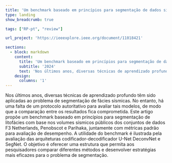 ```yaml
---
title: 'Um benchmark baseado em princípios para segmentação de dados sísmicos'
type: landing
show_breadcrumb: true

tags: ["RP-pt", "review"]

url_project: 'https://ieeexplore.ieee.org/document/11018421'

sections:
  - block: markdown
    content:
      title: 'Um benchmark baseado em princípios para segmentação de dados sísmicos'
      subtitle: '2024'
      text: 'Nos últimos anos, diversas técnicas de aprendizado profundo têm sido aplicadas ao problema de segmentação de fácies sísmicas. No entanto, há uma falta de um protocolo autoritativo para avaliar tais modelos, de modo que a comparação entre os resultados fica comprometida. Este artigo propõe um benchmark baseado em princípios para segmentação de litofácies com base nos volumes sísmicos públicos dos conjuntos de dados F3 Netherlands, Penobscot e Parihaka, juntamente com métricas padrão para avaliação de desempenho. A utilidade do benchmark é ilustrada pela avaliação das arquiteturas codificador-decodificador U-Net DeconvNet e SegNet. O objetivo é oferecer uma estrutura que permita aos pesquisadores comparar diferentes métodos e desenvolver estratégias mais eficazes para o problema de segmentação.'
    design:
      columns: '1'
---
```


Nos últimos anos, diversas técnicas de aprendizado profundo têm sido aplicadas ao problema de segmentação de fácies sísmicas. No entanto, há uma falta de um protocolo autoritativo para avaliar tais modelos, de modo que a comparação entre os resultados fica comprometida. Este artigo propõe um benchmark baseado em princípios para segmentação de litofácies com base nos volumes sísmicos públicos dos conjuntos de dados F3 Netherlands, Penobscot e Parihaka, juntamente com métricas padrão para avaliação de desempenho. A utilidade do benchmark é ilustrada pela avaliação das arquiteturas codificador-decodificador U-Net DeconvNet e SegNet. O objetivo é oferecer uma estrutura que permita aos pesquisadores comparar diferentes métodos e desenvolver estratégias mais eficazes para o problema de segmentação.

